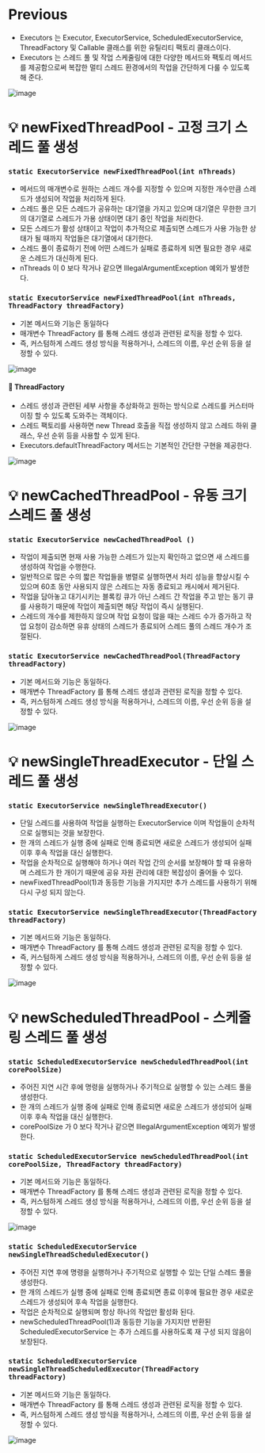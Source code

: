 # Previous

- Executors 는 Executor, ExecutorService, ScheduledExecutorService, ThreadFactory 및 Callable 클래스를 위한 유틸리티 팩토리 클래스이다.
- Executors 는 스레드 풀 및 작업 스케줄링에 대한 다양한 메서드와 팩토리 메서드를 제공함으로써 복잡한 멀티 스레드 환경에서의 작업을 간단하게 다룰 수 있도록 해 준다.

![image](https://github.com/shin-je-woo/TIL/assets/39439576/e33cf99a-f74a-480a-9422-e6f4a53213f6)

# 💡 newFixedThreadPool - 고정 크기 스레드 풀 생성

### `static ExecutorService newFixedThreadPool(int nThreads)`

- 메서드의 매개변수로 원하는 스레드 개수를 지정할 수 있으며 지정한 개수만큼 스레드가 생성되어 작업을 처리하게 된다.
- 스레드 풀은 모든 스레드가 공유하는 대기열을 가지고 있으며 대기열은 무한한 크기의 대기열로 스레드가 가용 상태이면 대기 중인 작업을 처리한다.
- 모든 스레드가 활성 상태이고 작업이 추가적으로 제출되면 스레드가 사용 가능한 상태가 될 때까지 작업들은 대기열에서 대기한다.
- 스레드 풀이 종료하기 전에 어떤 스레드가 실패로 종료하게 되면 필요한 경우 새로운 스레드가 대신하게 된다.
- nThreads 이 0 보다 작거나 같으면 IllegalArgumentException 예외가 발생한다.

### `static ExecutorService newFixedThreadPool(int nThreads, ThreadFactory threadFactory)`

- 기본 메서드와 기능은 동일하다
- 매개변수 ThreadFactory 를 통해 스레드 생성과 관련된 로직을 정할 수 있다.
- 즉, 커스텀하게 스레드 생성 방식을 적용하거나, 스레드의 이름, 우선 순위 등을 설정할 수 있다.

![image](https://github.com/shin-je-woo/TIL/assets/39439576/ed6204e5-269f-4368-8ffc-c407cb026e01)

#### 📌 ThreadFactory

- 스레드 생성과 관련된 세부 사항을 추상화하고 원하는 방식으로 스레드를 커스터마이징 할 수 있도록 도와주는 객체이다.
- 스레드 팩토리를 사용하면 new Thread 호출을 직접 생성하지 않고 스레드 하위 클래스, 우선 순위 등을 사용할 수 있게 된다.
- Executors.defaultThreadFactory 메서드는 기본적인 간단한 구현을 제공한다.

![image](https://github.com/shin-je-woo/TIL/assets/39439576/f42e1c6d-3ede-4eb5-b9ee-590c6aebc420)

# 💡 newCachedThreadPool - 유동 크기 스레드 풀 생성

### `static ExecutorService newCachedThreadPool ()`

- 작업이 제출되면 현재 사용 가능한 스레드가 있는지 확인하고 없으면 새 스레드를 생성하여 작업을 수행한다.
- 일반적으로 많은 수의 짧은 작업들을 병렬로 실행하면서 처리 성능을 향상시킬 수 있으며 60초 동안 사용되지 않은 스레드는 자동 종료되고 캐시에서 제거된다.
- 작업을 담아놓고 대기시키는 블록킹 큐가 아닌 스레드 간 작업을 주고 받는 동기 큐를 사용하기 때문에 작업이 제출되면 해당 작업이 즉시 실행된다.
- 스레드의 개수를 제한하지 않으며 작업 요청이 많을 때는 스레드 수가 증가하고 작업 요청이 감소하면 유휴 상태의 스레드가 종료되어 스레드 풀의 스레드 개수가 조절된다.

### `static ExecutorService newCachedThreadPool(ThreadFactory threadFactory)`

- 기본 메서드와 기능은 동일하다.
- 매개변수 ThreadFactory 를 통해 스레드 생성과 관련된 로직을 정할 수 있다.
- 즉, 커스텀하게 스레드 생성 방식을 적용하거나, 스레드의 이름, 우선 순위 등을 설정할 수 있다.

![image](https://github.com/shin-je-woo/TIL/assets/39439576/5779ffa8-9fbb-4b35-8cd7-806091123dd5)

# 💡 newSingleThreadExecutor - 단일 스레드 풀 생성

### `static ExecutorService newSingleThreadExecutor()`

- 단일 스레드를 사용하여 작업을 실행하는 ExecutorService 이며 작업들이 순차적으로 실행되는 것을 보장한다.
- 한 개의 스레드가 실행 중에 실패로 인해 종료되면 새로운 스레드가 생성되어 실패 이후 후속 작업을 대신 실행한다.
- 작업을 순차적으로 실행해야 하거나 여러 작업 간의 순서를 보장해야 할 때 유용하며 스레드가 한 개이기 때문에 공유 자원 관리에 대한 복잡성이 줄어들 수 있다.
- newFixedThreadPool(1)과 동등한 기능을 가지지만 추가 스레드를 사용하기 위해 다시 구성 되지 않는다.

### `static ExecutorService newSingleThreadExecutor(ThreadFactory threadFactory)`

- 기본 메서드와 기능은 동일하다.
- 매개변수 ThreadFactory 를 통해 스레드 생성과 관련된 로직을 정할 수 있다.
- 즉, 커스텀하게 스레드 생성 방식을 적용하거나, 스레드의 이름, 우선 순위 등을 설정할 수 있다.

![image](https://github.com/shin-je-woo/TIL/assets/39439576/76028acd-36e8-4d10-a08d-7c2adfd541ce)

# 💡 newScheduledThreadPool - 스케줄링 스레드 풀 생성

### `static ScheduledExecutorService newScheduledThreadPool(int corePoolSize)`

- 주어진 지연 시간 후에 명령을 실행하거나 주기적으로 실행할 수 있는 스레드 풀을 생성한다.
- 한 개의 스레드가 실행 중에 실패로 인해 종료되면 새로운 스레드가 생성되어 실패 이후 후속 작업을 대신 실행한다.
- corePoolSize 가 0 보다 작거나 같으면 IllegalArgumentException 예외가 발생한다.

### `static ScheduledExecutorService newScheduledThreadPool(int corePoolSize, ThreadFactory threadFactory)`

- 기본 메서드와 기능은 동일하다.
- 매개변수 ThreadFactory 를 통해 스레드 생성과 관련된 로직을 정할 수 있다.
- 즉, 커스텀하게 스레드 생성 방식을 적용하거나, 스레드의 이름, 우선 순위 등을 설정할 수 있다.

![image](https://github.com/shin-je-woo/TIL/assets/39439576/b4b4ca7b-2b8c-48a5-a766-a89c04f24c3b)

### `static ScheduledExecutorService newSingleThreadScheduledExecutor()`

- 주어진 지연 후에 명령을 실행하거나 주기적으로 실행할 수 있는 단일 스레드 풀을 생성한다.
- 한 개의 스레드가 실행 중에 실패로 인해 종료되면 종료 이후에 필요한 경우 새로운 스레드가 생성되어 후속 작업을 실행한다.
- 작업은 순차적으로 실행되며 항상 하나의 작업만 활성화 된다.
- newScheduledThreadPool(1)과 동등한 기능을 가지지만 반환된 ScheduledExecutorService 는 추가 스레드를 사용하도록 재 구성 되지 않음이 보장된다.

### `static ScheduledExecutorService newSingleThreadScheduledExecutor(ThreadFactory threadFactory)`

- 기본 메서드와 기능은 동일하다.
- 매개변수 ThreadFactory 를 통해 스레드 생성과 관련된 로직을 정할 수 있다.
- 즉, 커스텀하게 스레드 생성 방식을 적용하거나, 스레드의 이름, 우선 순위 등을 설정할 수 있다.

![image](https://github.com/shin-je-woo/TIL/assets/39439576/29dc7842-95b5-4c17-b280-8a6f52b16849)

